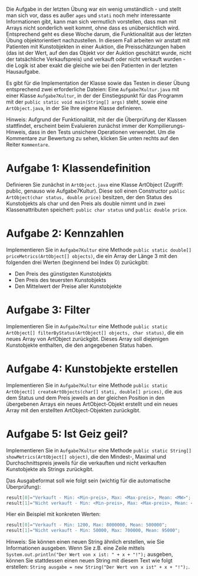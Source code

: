 Die Aufgabe in der letzten Übung war ein wenig umständlich - und stellt man sich vor, dass es außer `ages` und `stati` noch mehr interessante Informationen gibt, kann man sich vermutlich vorstellen, dass man mit Arrays nicht sonderlich weit kommt, ohne dass es unübersichtlich wird. Entsprechend geht es diese Woche darum, die Funktionalität aus der letzten Übung objektorientiert nachzustellen. In diesem Fall arbeiten wir anstatt mit Patienten mit Kunstobjekten in einer Auktion, die Preisschätzungen haben (das ist der Wert, auf den das Objekt vor der Auktion geschätzt wurde, nicht der tatsächliche Verkaufspreis) und verkauft oder nicht verkauft wurden - die Logik ist aber exakt die gleiche wie bei den Patienten in der letzten Hausaufgabe. 

Es gibt für die Implementation der Klasse sowie das Testen in dieser Übung entsprechend zwei erforderliche Dateien: Eine `Aufgabe7Kultur.java` mit einer Klasse `Aufgabe7Kultur`, in der der Einstiegspunkt für das Programm mit der `public static void main(String[] args)` steht, sowie eine `ArtObject.java`, in der Sie Ihre eigene Klasse definieren.

Hinweis: Aufgrund der Funktionalität, mit der die Überprüfung der Klassen stattfindet, erscheint beim Evaluieren zunächst immer der Kompilierungs-Hinweis, dass in den Tests unsichere Operationen verwendet. Um die Kommentare zur Bewertung zu sehen, klicken Sie unten rechts auf den Reiter `Kommentare`.

# Aufgabe 1: Klassendefinition

Definieren Sie zunächst in `ArtObject.java` eine Klasse ArtObject (Zugriff: public, genauso wie Aufgabe7Kultur). Diese soll einen Constructor `public ArtObject(char status, double price)` besitzen, der den Status des Kunstobjekts als char und den Preis als double nimmt und in zwei Klassenattributen speichert: `public char status` und `public double price`.

# Aufgabe 2: Kennzahlen

Implementieren Sie in `Aufgabe7Kultur` eine Methode `public static double[] priceMetrics(ArtObject[] objects)`, die ein Array der Länge 3 mit den folgenden drei Werten (beginnend bei Index 0) zurückgibt:

* Den Preis des günstigsten Kunstobjekts
* Den Preis des teuersten Kunstobjekts
* Den Mittelwert der Preise aller Kunstobjekte

# Aufgabe 3: Filter

Implementieren Sie in `Aufgabe7Kultur` eine Methode `public static ArtObject[] filterByStatus(ArtObject[] objects, char status)`, die ein neues Array von ArtObject zurückgibt. Dieses Array soll diejenigen Kunstobjekte enthalten, die den angegebenen Status haben.

# Aufgabe 4: Kunstobjekte erstellen

Implementieren Sie in `Aufgabe7Kultur` eine Methode `public static ArtObject[] createArtObjects(char[] stati, double[] prices)`, die aus dem Status und dem Preis jeweils an der gleichen Position in den übergebenen Arrays ein neues ArtObject-Objekt erstellt und ein neues Array mit den erstellten ArtObject-Objekten zurückgibt.

# Aufgabe 5: Ist Geiz geil?

Implementieren Sie in `Aufgabe7Kultur` eine Methode `public static String[] showMetrics(ArtObject[] object)`, die den Mindest-, Maximal und Durchschnittspreis jeweils für die verkauften und nicht verkauften Kunstobjekte als Strings zurückgibt.

Das Ausgabeformat soll wie folgt sein (wichtig für die automatische Überprüfung):

```java
result[0]="Verkauft - Min: <Min-preis>, Max: <Max-preis>, Mean: <MW>";
result[1]="Nicht verkauft - Min: <Min-preis>, Max: <Max-preis>, Mean: <MW>";
```

Hier ein Beispiel mit konkreten Werten:

```java
result[0]="Verkauft - Min: 1200, Max: 8000000, Mean: 500000";
result[1]="Nicht verkauft - Min: 50000, Max: 700000, Mean: 95000";
```

Hinweis: Sie können einen neuen String ähnlich erstellen, wie Sie Informationen ausgeben. Wenn Sie z.B. eine Zeile mittels `System.out.println("Der Wert von x ist: " + x + "!");` ausgeben, können Sie stattdessen einen neuen String mit diesem Text wie folgt erstellen: `String ausgabe = new String("Der Wert von x ist" + x + "!");`.

